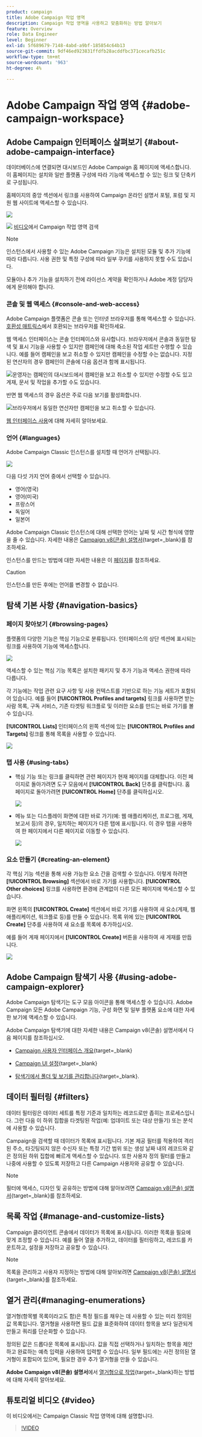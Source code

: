```yaml
---
product: campaign
title: Adobe Campaign 작업 영역
description: Campaign 작업 영역을 사용하고 맞춤화하는 방법 알아보기
feature: Overview
role: Data Engineer
level: Beginner
exl-id: 5f689679-7148-4abd-a9bf-185854c64b13
source-git-commit: 9df46ed923831ffdfb28acddfbc371cecafb251c
workflow-type: tm+mt
source-wordcount: '963'
ht-degree: 4%

---
```


# Adobe Campaign 작업 영역 {#adobe-campaign-workspace}

## Adobe Campaign 인터페이스 살펴보기 {#about-adobe-campaign-interface}

데이터베이스에 연결되면 대시보드인 Adobe Campaign 홈 페이지에 액세스합니다. 이 홈페이지는 설치와 일반 플랫폼 구성에 따라 기능에 액세스할 수 있는 링크 및 단축키로 구성됩니다.

홈페이지의 중앙 섹션에서 링크를 사용하여 Campaign 온라인 설명서 포털, 포럼 및 지원 웹 사이트에 액세스할 수 있습니다.

![](assets/d_ncs_user_interface_home.png)

![](assets/do-not-localize/how-to-video.png) [비디오](#video)에서 Campaign 작업 영역 검색

>[!NOTE]
>
>인스턴스에서 사용할 수 있는 Adobe Campaign 기능은 설치된 모듈 및 추가 기능에 따라 다릅니다. 사용 권한 및 특정 구성에 따라 일부 쿠키를 사용하지 못할 수도 있습니다.
>
>모듈이나 추가 기능을 설치하기 전에 라이선스 계약을 확인하거나 Adobe 계정 담당자에게 문의해야 합니다.

### 콘솔 및 웹 액세스 {#console-and-web-access}

Adobe Campaign 플랫폼은 콘솔 또는 인터넷 브라우저를 통해 액세스할 수 있습니다. [호환성 매트릭스](../../rn/using/compatibility-matrix.md#Browsers)에서 호환되는 브라우저를 확인하세요.

웹 액세스 인터페이스는 콘솔 인터페이스와 유사합니다. 브라우저에서 콘솔과 동일한 탐색 및 표시 기능을 사용할 수 있지만 캠페인에 대해 축소된 작업 세트만 수행할 수 있습니다. 예를 들어 캠페인을 보고 취소할 수 있지만 캠페인을 수정할 수는 없습니다. 지정된 연산자의 경우 캠페인이 콘솔에 다음 옵션과 함께 표시됩니다.

![운영자는 캠페인의 대시보드에서 캠페인을 보고 취소할 수 있지만 수정할 수도 있고 게재, 문서 및 작업을 추가할 수도 있습니다.](assets/operation_from_console.png)

반면 웹 액세스의 경우 옵션은 주로 다음 보기를 활성화합니다.

![브라우저에서 동일한 연산자만 캠페인을 보고 취소할 수 있습니다.](assets/operation_from_web.png)

[웹 인터페이스 사용](../../campaign/using/accessing-marketing-campaigns.md#using-the-web-interface-)에 대해 자세히 알아보세요.

### 언어 {#languages}

Adobe Campaign Classic 인스턴스를 설치할 때 언어가 선택됩니다.

![](assets/language.png)

다음 다섯 가지 언어 중에서 선택할 수 있습니다.

* 영어(영국)
* 영어(미국)
* 프랑스어
* 독일어
* 일본어

Adobe Campaign Classic 인스턴스에 대해 선택한 언어는 날짜 및 시간 형식에 영향을 줄 수 있습니다. 자세한 내용은 [Campaign v8(콘솔) 설명서](https://experienceleague.adobe.com/en/docs/campaign/campaign-v8/new/campaign-ui){target=_blank}를 참조하세요.

인스턴스를 만드는 방법에 대한 자세한 내용은 이 [페이지](../../installation/using/creating-an-instance-and-logging-on.md)를 참조하세요.

>[!CAUTION]
>
>인스턴스를 만든 후에는 언어를 변경할 수 없습니다.

## 탐색 기본 사항 {#navigation-basics}

### 페이지 찾아보기 {#browsing-pages}

플랫폼의 다양한 기능은 핵심 기능으로 분류됩니다. 인터페이스의 상단 섹션에 표시되는 링크를 사용하여 기능에 액세스합니다.

![](assets/overview_home.png)

액세스할 수 있는 핵심 기능 목록은 설치한 패키지 및 추가 기능과 액세스 권한에 따라 다릅니다.

각 기능에는 작업 관련 요구 사항 및 사용 컨텍스트를 기반으로 하는 기능 세트가 포함되어 있습니다. 예를 들어 **[!UICONTROL Profiles and targets]** 링크를 사용하면 받는 사람 목록, 구독 서비스, 기존 타겟팅 워크플로 및 이러한 요소를 만드는 바로 가기를 볼 수 있습니다.

**[!UICONTROL Lists]** 인터페이스의 왼쪽 섹션에 있는 **[!UICONTROL Profiles and Targets]** 링크를 통해 목록을 사용할 수 있습니다.

![](assets/recipient_list_overview.png)

### 탭 사용 {#using-tabs}

* 핵심 기능 또는 링크를 클릭하면 관련 페이지가 현재 페이지를 대체합니다. 이전 페이지로 돌아가려면 도구 모음에서 **[!UICONTROL Back]** 단추를 클릭합니다. 홈 페이지로 돌아가려면 **[!UICONTROL Home]** 단추를 클릭하십시오.

  ![](assets/d_ncs_user_interface_back_home_buttons.png)

* 메뉴 또는 디스플레이 화면에 대한 바로 가기(예: 웹 애플리케이션, 프로그램, 게재, 보고서 등)의 경우, 일치하는 페이지가 다른 탭에 표시됩니다. 이 경우 탭을 사용하여 한 페이지에서 다른 페이지로 이동할 수 있습니다.

  ![](assets/d_ncs_user_interface_tabs.png)

### 요소 만들기 {#creating-an-element}

각 핵심 기능 섹션을 통해 사용 가능한 요소 간을 검색할 수 있습니다. 이렇게 하려면 **[!UICONTROL Browsing]** 섹션에서 바로 가기를 사용합니다. **[!UICONTROL Other choices]** 링크를 사용하면 환경에 관계없이 다른 모든 페이지에 액세스할 수 있습니다.

화면 왼쪽의 **[!UICONTROL Create]** 섹션에서 바로 가기를 사용하여 새 요소(게재, 웹 애플리케이션, 워크플로 등)를 만들 수 있습니다. 목록 위에 있는 **[!UICONTROL Create]** 단추를 사용하여 새 요소를 목록에 추가하십시오.

예를 들어 게재 페이지에서 **[!UICONTROL Create]** 버튼을 사용하여 새 게재를 만듭니다.

![](assets/d_ncs_user_interface_tab_add_del.png)


## Adobe Campaign 탐색기 사용 {#using-adobe-campaign-explorer}

Adobe Campaign 탐색기는 도구 모음 아이콘을 통해 액세스할 수 있습니다. Adobe Campaign 모든 Adobe Campaign 기능, 구성 화면 및 일부 플랫폼 요소에 대한 자세한 보기에 액세스할 수 있습니다.

Adobe Campaign 탐색기에 대한 자세한 내용은 Campaign v8(콘솔) 설명서에서 다음 페이지를 참조하십시오.

* [Campaign 사용자 인터페이스 개요](https://experienceleague.adobe.com/en/docs/campaign/campaign-v8/new/campaign-ui){target=_blank}

* [Campaign UI 설정](https://experienceleague.adobe.com/en/docs/campaign/campaign-v8/config/configuration/ui-settings){target=_blank}

* [탐색기에서 폴더 및 보기를 관리합니다](https://experienceleague.adobe.com/ko/docs/campaign/campaign-v8/config/configuration/folders-and-views){target=_blank}.


## 데이터 필터링 {#filters}

데이터 필터링은 데이터 세트를 특정 기준과 일치하는 레코드로만 좁히는 프로세스입니다. 그런 다음 이 하위 집합을 타겟팅된 작업(예: 업데이트 또는 대상 만들기) 또는 분석에 사용할 수 있습니다.

Campaign을 검색할 때 데이터가 목록에 표시됩니다. 기본 제공 필터를 적용하여 격리된 주소, 타깃팅되지 않은 수신자 또는 특정 기간 범위 또는 생성 날짜 내의 레코드와 같은 정의된 하위 집합에 빠르게 액세스할 수 있습니다. 또한 사용자 정의 필터를 만들고 나중에 사용할 수 있도록 저장하고 다른 Campaign 사용자와 공유할 수 있습니다.

>[!NOTE]
>
>필터에 액세스, 디자인 및 공유하는 방법에 대해 알아보려면 [Campaign v8(콘솔) 설명서](https://experienceleague.adobe.com/en/docs/campaign/campaign-v8/config/configuration/ui-settings#customize-lists){target=_blank}를 참조하세요.


## 목록 작업 {#manage-and-customize-lists}

Campaign 클라이언트 콘솔에서 데이터가 목록에 표시됩니다. 이러한 목록을 필요에 맞게 조정할 수 있습니다. 예를 들어 열을 추가하고, 데이터를 필터링하고, 레코드를 카운트하고, 설정을 저장하고 공유할 수 있습니다.

>[!NOTE]
>
>목록을 관리하고 사용자 지정하는 방법에 대해 알아보려면 [Campaign v8(콘솔) 설명서](https://experienceleague.adobe.com/en/docs/campaign/campaign-v8/config/configuration/ui-settings#customize-lists){target=_blank}를 참조하세요.

## 열거 관리{#managing-enumerations}

열거형(항목별 목록이라고도 함)은 특정 필드를 채우는 데 사용할 수 있는 미리 정의된 값 목록입니다. 열거형을 사용하면 필드 값을 표준화하여 데이터 항목을 보다 일관되게 만들고 쿼리를 단순화할 수 있습니다.

정의된 값은 드롭다운 목록에 표시됩니다. 값을 직접 선택하거나 일치하는 항목을 제안하고 완료하는 예측 입력을 사용하여 입력할 수 있습니다. 일부 필드에는 사전 정의된 열거형이 포함되어 있으며, 필요한 경우 추가 열거형을 만들 수 있습니다.

**Adobe Campaign v8(콘솔) 설명서**&#x200B;에서 [열거형으로 작업](https://experienceleague.adobe.com/en/docs/campaign/campaign-v8/config/settings/enumerations){target=_blank}하는 방법에 대해 자세히 알아보세요.

## 튜토리얼 비디오 {#video}

이 비디오에서는 Campaign Classic 작업 영역에 대해 설명합니다.

>[!VIDEO](https://video.tv.adobe.com/v/35130?quality=12)
